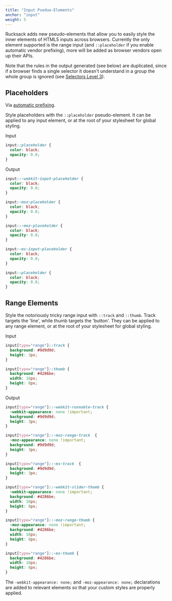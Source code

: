 ```yaml
---
title: "Input Pseduo-Elements"
anchor: "input"
weight: 5
---
```

Rucksack adds new pseudo-elements that allow you to easily style the inner elements of HTML5 inputs across browsers. Currently the only element supported is the range input (and `::placeholder` if you enable automatic vendor prefixing), more will be added as browser vendors open up their APIs.

Note that the rules in the output generated (see below) are duplicated, since if a browser finds a single selector it doesn't understand in a group the whole group is ignored (see [Selectors Level 3](http://www.w3.org/TR/selectors/#Conformance)).

## Placeholders
Via [automatic prefixing](#autoprefixing).

Style placeholders with the `::placeholder` pseudo-element. It can be applied to any input element, or at the root of your stylesheet for global styling.

Input
```css
input::placeholder {
  color: black;
  opacity: 0.8;
}
```
Output
```css
input::-webkit-input-placeholder {
  color: black;
  opacity: 0.8;
}

input:-moz-placeholder {
  color: black;
  opacity: 0.8;
}

input::-moz-placeholder {
  color: black;
  opacity: 0.8;
}

input:-ms-input-placeholder {
  color: black;
  opacity: 0.8;
}

input::placeholder {
  color: black;
  opacity: 0.8;
}
```

## Range Elements
Style the notoriously tricky range input with `::track` and `::thumb`. Track targets the 'line', while thumb targets the 'button'. They can be applied to any range element, or at the root of your stylesheet for global styling.

Input
```css
input[type="range"]::track {
  background: #9d9d9d;
  height: 3px;
}

input[type="range"]::thumb {
  background: #4286be;
  width: 16px;
  height: 8px;
}
```
Output
```css
input[type="range"]::-webkit-runnable-track {
  -webkit-appearance: none !important;
  background: #9d9d9d;
  height: 3px;
}

input[type="range"]::-moz-range-track  {
  -moz-appearance: none !important;
  background: #9d9d9d;
  height: 3px;
}

input[type="range"]::-ms-track  {
  background: #9d9d9d;
  height: 3px;
}

input[type="range"]::-webkit-slider-thumb {
  -webkit-appearance: none !important;
  background: #4286be;
  width: 16px;
  height: 8px;
}

input[type="range"]::-moz-range-thumb {
  -moz-appearance: none !important;
  background: #4286be;
  width: 16px;
  height: 8px;
}

input[type="range"]::-ms-thumb {
  background: #4286be;
  width: 16px;
  height: 8px;
}
```

The `-webkit-appearance: none;` and `-moz-appearance: none;` declarations are added to relevant elements so that your custom styles are properly applied.
